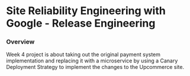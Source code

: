# Site Reliability Engineering with Google - Release Engineering

### Overview
Week 4 project is about taking out the original payment system implementation and replacing it with a microservice by using a Canary Deployment Strategy to implement the changes to the Upcommerce site.
